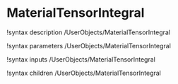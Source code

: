 <!-- MOOSE Documentation Stub: Remove this when content is added. -->

# MaterialTensorIntegral
!syntax description /UserObjects/MaterialTensorIntegral

!syntax parameters /UserObjects/MaterialTensorIntegral

!syntax inputs /UserObjects/MaterialTensorIntegral

!syntax children /UserObjects/MaterialTensorIntegral

